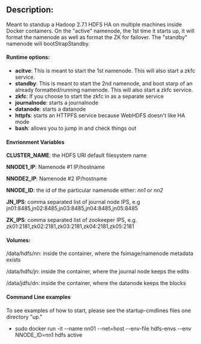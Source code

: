 ## Description:

Meant to standup a Hadoop 2.7.1 HDFS HA on multiple machines inside Docker containers.  On the "active" namenode, the 1st time it starts up, it will format the namenode as well as format the ZK for failover.  The "standby" namenode will bootStrapStandby.  

#### Runtime options:

* __acitve__:  This is meant to start the 1st namenode.  This will also start a zkfc service.
* __standby__:  This is meant to start the 2nd namenode, and boot starp of an already formatted/running namenode. This will also start a zkfc service.
* __zkfc__:  If you choose to start the zkfc in as a separate service
* __journalnode__:  starts a journalnode
* __datanode__:  starts a datanode
* __httpfs__:  starts an HTTPFS service because WebHDFS doesn't like HA mode
* __bash__:  allows you to jump in and check things out

#### Envrionment Variables

__CLUSTER_NAME__:  the HDFS URI default filesystem name

__NNODE1_IP__: Namenode #1 IP/hostname

__NNODE2_IP__:  Namenode #2 IP/hostname

__NNODE_ID__:  the id of the particular namenode either: *nn1* or *nn2*

__JN_IPS__: comma separated list of journal node IPS, e.g jn01:8485,jn02:8485,jn03:8485,jn04:8485,jn05:8485

__ZK_IPS__:  comma separated list of zookeeper IPS, e.g. zk01:2181,zk02:2181,zk03:2181,zk04:2181,zk05:2181

#### Volumes:

/data/hdfs/nn:  inside the container, where the fsimage/namenode metadata exists

/data/hdfs/jn:  inside the container, where the journal node keeps the edits

/data/jdfs/dn: inside the container, where the datanode keeps the blocks

#### Command Line examples

To see examples of how to start, please see the startup-cmdlines files one directory "up."

* sudo docker run -it --name nn01 --net=host --env-file hdfs-envs --env NNODE_ID=nn1 hdfs active
